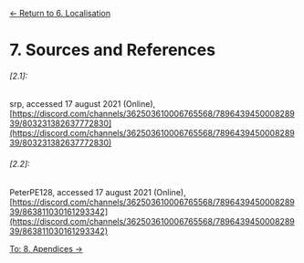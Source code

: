 [← Return to 6. Localisation](./6.-localisation.md)

# 7. Sources and References

###### [2.1]:
srp, accessed 17 august 2021 (Online), [https://discord.com/channels/362503610006765568/789643945000828939/803231382637772830](https://discord.com/channels/362503610006765568/789643945000828939/803231382637772830)

###### [2.2]:
PeterPE128, accessed 17 august 2021 (Online), [https://discord.com/channels/362503610006765568/789643945000828939/863811030161293342](https://discord.com/channels/362503610006765568/789643945000828939/863811030161293342)

[To: 8. Apendices →](./8.-apendices.md)
